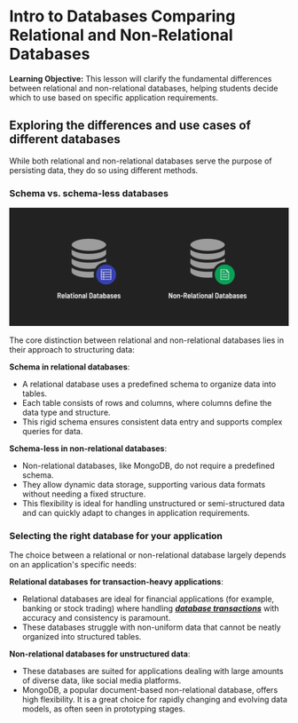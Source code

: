 <h1>
  <span class="headline">Intro to Databases</span>
  <span class="subhead">Comparing Relational and Non-Relational Databases</span>
</h1>

**Learning Objective:** This lesson will clarify the fundamental differences between relational and non-relational databases, helping students decide which to use based on specific application requirements.

## Exploring the differences and use cases of different databases

While both relational and non-relational databases serve the purpose of persisting data, they do so using different methods.

### Schema vs. schema-less databases

![Icons representing relational and non-relational databases](./assets/relational-vs-non-relational.png)

The core distinction between relational and non-relational databases lies in their approach to structuring data:

**Schema in relational databases**:

- A relational database uses a predefined schema to organize data into tables.
- Each table consists of rows and columns, where columns define the data type and structure.
- This rigid schema ensures consistent data entry and supports complex queries for data.

**Schema-less in non-relational databases**:

- Non-relational databases, like MongoDB, do not require a predefined schema.
- They allow dynamic data storage, supporting various data formats without needing a fixed structure.
- This flexibility is ideal for handling unstructured or semi-structured data and can quickly adapt to changes in application requirements.

### Selecting the right database for your application

The choice between a relational or non-relational database largely depends on an application's specific needs:

**Relational databases for transaction-heavy applications**:

- Relational databases are ideal for financial applications (for example, banking or stock trading) where handling [***database transactions***](https://en.wikipedia.org/wiki/Database_transaction) with accuracy and consistency is paramount.
- These databases struggle with non-uniform data that cannot be neatly organized into structured tables.

**Non-relational databases for unstructured data**:

- These databases are suited for applications dealing with large amounts of diverse data, like social media platforms.
- MongoDB, a popular document-based non-relational database, offers high flexibility. It is a great choice for rapidly changing and evolving data models, as often seen in prototyping stages.
